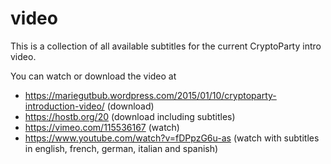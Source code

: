 video
=====

This is a collection of all available subtitles for the current CryptoParty intro video.

You can watch or download the video at

  * https://mariegutbub.wordpress.com/2015/01/10/cryptoparty-introduction-video/ (download)
  * https://hostb.org/20 (download including subtitles)
  * https://vimeo.com/115536167 (watch)
  * https://www.youtube.com/watch?v=fDPpzG6u-as (watch with subtitles in english, french, german, italian and spanish)

